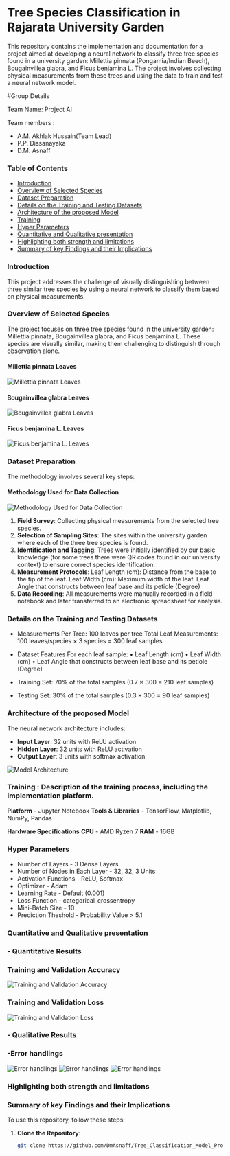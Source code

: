 # Tree Species Classification in Rajarata University Garden

This repository contains the implementation and documentation for a project aimed at developing a neural network to classify three tree species found in a university garden: Millettia pinnata (Pongamia/Indian Beech), Bougainvillea glabra, and Ficus benjamina L. The project involves collecting physical measurements from these trees and using the data to train and test a neural network model.

#Group Details

Team Name: Project AI

Team members :
- A.M. Akhlak Hussain(Team Lead)
- P.P. Dissanayaka
- D.M. Asnaff



### Table of Contents

- [Introduction](#Introduction)
- [Overview of Selected Species](#Overview-of-Selected-Species)
- [Dataset Preparation](#Dataset-Preparation)
- [Details on the Training and Testing Datasets](#Details-on-the-Training-and-Testing-Datasets)
- [Architecture of the proposed Model](#Architecture-of-the-proposed-Model)
- [Training](#Training)
- [Hyper Parameters](#Hyper-Parameters)
- [Quantitative and Qualitative presentation](#Quantitative-and-Qualitative-presentation)
- [Highlighting both strength and limitations](#Highlighting-both-strength-and-limitations)
- [Summary of key Findings and their Implications](#Summary-of-key-Findings-and-their-Implications)

### Introduction

This project addresses the challenge of visually distinguishing between three similar tree species by using a neural network to classify them based on physical measurements.

### Overview of Selected Species

The project focuses on three tree species found in the university garden: Millettia pinnata, Bougainvillea glabra, and Ficus benjamina L. These species are visually similar, making them challenging to distinguish through observation alone.


#### Millettia pinnata Leaves
![Millettia pinnata Leaves](Tree_Species/Millettia_pinnata.jpeg)

#### Bougainvillea glabra Leaves
![Bougainvillea glabra Leaves](Tree_Species/Bougainvillea-glabra-Choisy.jpg)

#### Ficus benjamina L. Leaves
![Ficus benjamina L. Leaves](Tree_Species/Ficus_benjamina_L.jpg)


### Dataset Preparation

The methodology involves several key steps:


#### Methodology Used for Data Collection
![Methodology Used for Data Collection](Tree_Species/Methodology_tree_classifier.png)


1. **Field Survey**: Collecting physical measurements from the selected tree species.
2. **Selection of Sampling Sites**: The sites within the university garden where each of the three tree species is found.
3. **Identification and Tagging**: Trees were initially identified by our basic knowledge (for some trees there were QR codes
found in our university context) to ensure correct species identification.
4. **Measurement Protocols**: Leaf Length (cm): Distance from the base to the tip of the leaf.
Leaf Width (cm): Maximum width of the leaf.
Leaf Angle that constructs between leaf base and its petiole (Degree)
5. **Data Recording**: All measurements were manually recorded in a field notebook and later transferred to an
electronic spreadsheet for analysis.

### Details on the Training and Testing Datasets

- Measurements Per Tree: 100 leaves per tree
Total Leaf Measurements: 100 leaves/species × 3 species = 300 leaf samples

- Dataset Features
For each leaf sample:
• Leaf Length (cm)
• Leaf Width (cm)
• Leaf Angle that constructs between leaf base and its petiole (Degree)

- Training Set: 70% of the total samples (0.7 × 300 = 210 leaf samples)
- Testing Set: 30% of the total samples (0.3 × 300 = 90 leaf samples)

### Architecture of the proposed Model

The neural network architecture includes:

- **Input Layer**: 32 units with ReLU activation
- **Hidden Layer**: 32 units with ReLU activation
- **Output Layer**: 3 units with softmax activation

![Model Architecture](Tree_Species/Training_Neural_Network_Model_Tree_Classification.png)

### Training : Description of the training process, including the implementation platform.

**Platform** - Jupyter Notebook
**Tools & Libraries** - TensorFlow, Matplotlib, NumPy, Pandas

**Hardware Specifications**
**CPU** - AMD Ryzen 7
**RAM** - 16GB

### Hyper Parameters

- Number of Layers - 3 Dense Layers
- Number of Nodes in Each Layer - 32, 32, 3 Units
- Activation Functions - ReLU, Softmax
- Optimizer - Adam
- Learning Rate - Default (0.001)
- Loss Function - categorical_crossentropy
-  Mini-Batch Size - 10
- Prediction Theshold - Probability Value > 5.1


### Quantitative and Qualitative presentation

### - Quantitative Results

### Training and Validation Accuracy

![Training and Validation Accuracy](Tree_Species/Accuracy.png)

### Training and Validation Loss

![Training and Validation Loss](Tree_Species/Loss.png)

### - Qualitative Results

### -Error handlings

![Error handlings](Tree_Species/1.png)
![Error handlings](Tree_Species/3.png)
![Error handlings](Tree_Species/4.png)


### Highlighting both strength and limitations

### Summary of key Findings and their Implications

To use this repository, follow these steps:

1. **Clone the Repository**:
   ```bash
   git clone https://github.com/DmAsnaff/Tree_Classification_Model_ProjectAI.git
